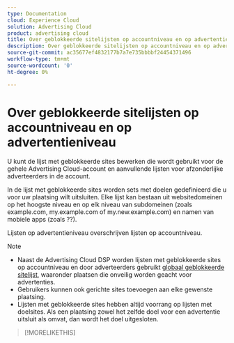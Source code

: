 ```yaml
---
type: Documentation
cloud: Experience Cloud
solution: Advertising Cloud
product: advertising cloud
title: Over geblokkeerde sitelijsten op accountniveau en op advertentieniveau
description: Over geblokkeerde sitelijsten op accountniveau en op advertentieniveau
source-git-commit: ac35677ef4832177b7a7e735bbbbf24454371496
workflow-type: tm+mt
source-wordcount: '0'
ht-degree: 0%

---
```



# Over geblokkeerde sitelijsten op accountniveau en op advertentieniveau

<!-- Can you just add domains for your acct profile or advertiser to which you have access? It doesn't look like you can remove or edit any existing domains. Or can you with a specific syntax? -->

<!-- For domains, sub-domains,...? Specify what is valid. -->
U kunt de lijst met geblokkeerde sites bewerken die wordt gebruikt voor de gehele Advertising Cloud-account en aanvullende lijsten voor afzonderlijke adverteerders in de account.

In de lijst met geblokkeerde sites worden sets met doelen gedefinieerd die u voor uw plaatsing wilt uitsluiten. Elke lijst kan bestaan uit websitedomeinen op het hoogste niveau en op elk niveau <!--- verify --> van subdomeinen (zoals example.com, my.example.com of my.new.example.com) en namen van mobiele apps (zoals ??)<!-- package names/app IDs, the full URL in Google Play/iTunes? Specify what is valid. -->.

Lijsten op advertentieniveau overschrijven lijsten op accountniveau.

>[!NOTE]
>
>* Naast de Advertising Cloud DSP worden lijsten met geblokkeerde sites op accountniveau en door adverteerders gebruikt [globaal geblokkeerde sitelijst](/help/dsp/introduction/features/brand-safety-media-quality.md), waaronder plaatsen die onveilig worden geacht voor advertenties.
>* Gebruikers kunnen ook gerichte sites toevoegen aan elke gewenste plaatsing.
>* Lijsten met geblokkeerde sites hebben altijd voorrang op lijsten met doelsites. Als een plaatsing zowel het zelfde doel voor een advertentie uitsluit als omvat, dan wordt het doel uitgesloten. <!-- Verify -->


>[!MORELIKETHIS]
<!--
>* [Edit an Account-level or Advertiser-level Blocked Site List](/help/dsp/admin/blocked-sites-list-edit.md)
[Brand Safety and Media Quality](/help/dsp/introduction/features/brand-safety-media-quality.md)
>* [Placement Settings](/help/dsp/campaign-management/placements/placement-settings.md)
-->
